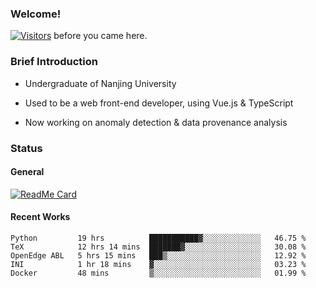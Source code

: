 ### Welcome!

[![Visitors](https://visitor-badge.laobi.icu/badge?page_id=HermitSun.HermitSun)]() before you came here.

### Brief Introduction

- Undergraduate of Nanjing University

- Used to be a web front-end developer, using Vue.js & TypeScript

- Now working on anomaly detection & data provenance analysis

### Status

#### General

[![ReadMe Card](https://github-readme-stats.hermitsun.vercel.app/api?username=HermitSun&count_private=true&show_icons=true)]()

#### Recent Works

<!--START_SECTION:waka-->
```text
Python         19 hrs          ███████████▓░░░░░░░░░░░░░   46.75 % 
TeX            12 hrs 14 mins  ███████▓░░░░░░░░░░░░░░░░░   30.08 % 
OpenEdge ABL   5 hrs 15 mins   ███▒░░░░░░░░░░░░░░░░░░░░░   12.92 % 
INI            1 hr 18 mins    ▓░░░░░░░░░░░░░░░░░░░░░░░░   03.23 % 
Docker         48 mins         ▒░░░░░░░░░░░░░░░░░░░░░░░░   01.99 % 
```
<!--END_SECTION:waka-->
